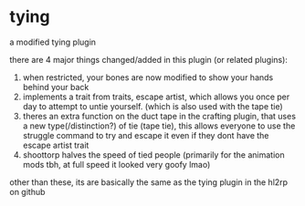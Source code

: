 # tying
a modified tying plugin

there are 4 major things changed/added in this plugin (or related plugins):
1. when restricted, your bones are now modified to show your hands behind your back
2. implements a trait from traits, escape artist, which allows you once per day to attempt to untie yourself. (which is also used with the tape tie)
3. theres an extra function on the duct tape in the crafting plugin, that uses a new type(/distinction?) of tie (tape tie), this allows everyone to use the struggle command to try and escape it even if they dont have the escape artist trait
4. shoottorp halves the speed of tied people (primarily for the animation mods tbh, at full speed it looked very goofy lmao)

other than these, its are basically the same as the tying plugin in the hl2rp on github 